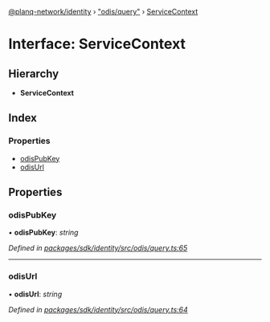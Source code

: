 [@planq-network/identity](../README.md) › ["odis/query"](../modules/_odis_query_.md) › [ServiceContext](_odis_query_.servicecontext.md)

# Interface: ServiceContext

## Hierarchy

* **ServiceContext**

## Index

### Properties

* [odisPubKey](_odis_query_.servicecontext.md#odispubkey)
* [odisUrl](_odis_query_.servicecontext.md#odisurl)

## Properties

###  odisPubKey

• **odisPubKey**: *string*

*Defined in [packages/sdk/identity/src/odis/query.ts:65](https://github.com/planq-network/planq-sdk/blob/master/packages/sdk/identity/src/odis/query.ts#L65)*

___

###  odisUrl

• **odisUrl**: *string*

*Defined in [packages/sdk/identity/src/odis/query.ts:64](https://github.com/planq-network/planq-sdk/blob/master/packages/sdk/identity/src/odis/query.ts#L64)*
